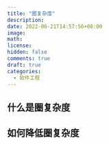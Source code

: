 ```yaml
---
title: "圈复杂度"
description:
date: 2022-06-21T14:57:56+08:00
image:
math:
license:
hidden: false
comments: true
draft: true
categories:
  - 软件工程
---
```


## 什么是圈复杂度

## 如何降低圈复杂度
